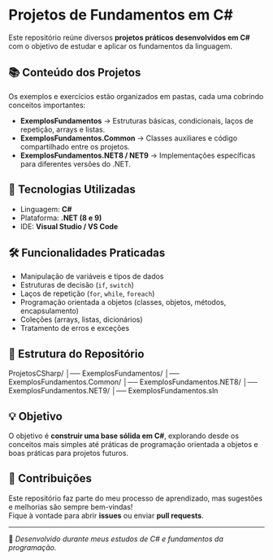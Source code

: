 # Projetos de Fundamentos em C#

Este repositório reúne diversos **projetos práticos desenvolvidos em C#** com o objetivo de estudar e aplicar os fundamentos da linguagem.  

## 📚 Conteúdo dos Projetos
Os exemplos e exercícios estão organizados em pastas, cada uma cobrindo conceitos importantes:

- **ExemplosFundamentos** → Estruturas básicas, condicionais, laços de repetição, arrays e listas.  
- **ExemplosFundamentos.Common** → Classes auxiliares e código compartilhado entre os projetos.  
- **ExemplosFundamentos.NET8 / NET9** → Implementações específicas para diferentes versões do .NET.  

## 🚀 Tecnologias Utilizadas
- Linguagem: **C#**
- Plataforma: **.NET (8 e 9)**
- IDE: **Visual Studio / VS Code**

## 🛠️ Funcionalidades Praticadas
- Manipulação de variáveis e tipos de dados  
- Estruturas de decisão (`if`, `switch`)  
- Laços de repetição (`for`, `while`, `foreach`)  
- Programação orientada a objetos (classes, objetos, métodos, encapsulamento)  
- Coleções (arrays, listas, dicionários)  
- Tratamento de erros e exceções  

## 📂 Estrutura do Repositório
ProjetosCSharp/
│── ExemplosFundamentos/
│── ExemplosFundamentos.Common/
│── ExemplosFundamentos.NET8/
│── ExemplosFundamentos.NET9/
│── ExemplosFundamentos.sln


## 💡 Objetivo
O objetivo é **construir uma base sólida em C#**, explorando desde os conceitos mais simples até práticas de programação orientada a objetos e boas práticas para projetos futuros.

## 🤝 Contribuições
Este repositório faz parte do meu processo de aprendizado, mas sugestões e melhorias são sempre bem-vindas!  
Fique à vontade para abrir **issues** ou enviar **pull requests**.

---

📌 *Desenvolvido durante meus estudos de C# e fundamentos da programação.*

